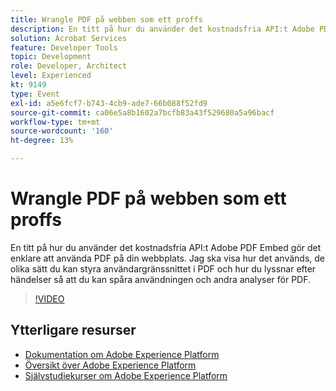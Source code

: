 ```yaml
---
title: Wrangle PDF på webben som ett proffs
description: En titt på hur du använder det kostnadsfria API:t Adobe PDF Embed gör det enklare att använda PDF på din webbplats. Jag ska visa hur det används, de olika sätt du kan styra användargränssnittet i PDF och hur du lyssnar efter händelser så att du kan spåra användningen och andra analyser för PDF.
solution: Acrobat Services
feature: Developer Tools
topic: Development
role: Developer, Architect
level: Experienced
kt: 9149
type: Event
exl-id: a5e6fcf7-b743-4cb9-ade7-66b088f52fd9
source-git-commit: ca06e5a8b1602a7bcfb83a43f529680a5a96bacf
workflow-type: tm+mt
source-wordcount: '160'
ht-degree: 13%

---
```


# Wrangle PDF på webben som ett proffs

En titt på hur du använder det kostnadsfria API:t Adobe PDF Embed gör det enklare att använda PDF på din webbplats. Jag ska visa hur det används, de olika sätt du kan styra användargränssnittet i PDF och hur du lyssnar efter händelser så att du kan spåra användningen och andra analyser för PDF.


>[!VIDEO](https://video.tv.adobe.com/v/337602/?quality=12&learn=on&hidetitle=true)

## Ytterligare resurser

- [Dokumentation om Adobe Experience Platform](https://experienceleague.adobe.com/docs/experience-platform.html)
- [Översikt över Adobe Experience Platform](https://experienceleague.adobe.com/docs/experience-platform/landing/home.html)
- [Självstudiekurser om Adobe Experience Platform](https://experienceleague.adobe.com/docs/platform-learn/tutorials/overview.html?lang=sv)
